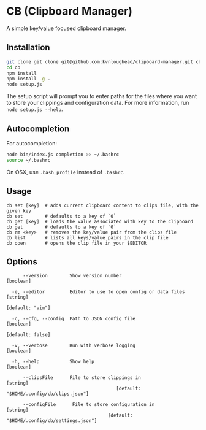 # CB (Clipboard Manager)

A simple key/value focused clipboard manager.

## Installation

```bash
git clone git clone git@github.com:kvnloughead/clipboard-manager.git cb
cd cb
npm install
npm install -g .
node setup.js
```

The setup script will prompt you to enter paths for the files where you want to store your clippings and configuration data. For more information, run `node setup.js --help`.

## Autocompletion

For autocompletion:

```bash
node bin/index.js completion >> ~/.bashrc
source ~/.bashrc
```

On OSX, use `.bash_profile` instead of `.bashrc`.

## Usage

```
cb set [key]  # adds current clipboard content to clips file, with the given key
cb set        # defaults to a key of `0`
cb get [key]  # loads the value associated with key to the clipboard
cb get        # defaults to a key of `0`
cb rm <key>   # removes the key/value pair from the clips file
cb list       # lists all keys/value pairs in the clip file
cb open       # opens the clip file in your $EDITOR
```

## Options

```
      --version        Show version number                             [boolean]

  -e, --editor         Editor to use to open config or data files       [string]
                                                                [default: "vim"]

  -c, --cfg, --config  Path to JSON config file                        [boolean]
                                                                [default: false]

  -v, --verbose        Run with verbose logging                        [boolean]

  -h, --help           Show help                                       [boolean]

      --clipsFile      File to store clippings in                       [string]
                                        [default: "$HOME/.config/cb/clips.json"]

      --configFile      File to store configuration in                  [string]
                                     [default: "$HOME/.config/cb/settings.json"]
```
